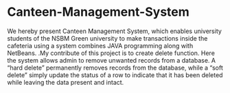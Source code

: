 # Canteen-Management-System

We hereby present Canteen Management System, which enables university students of the NSBM Green university to make transactions inside the cafeteria using a system combines JAVA programming along with NetBeans. .My contribute of this project is to create delete function.
Here the system allows admin to remove unwanted records from a database. A “hard delete” permanently removes records from the database, while a “soft delete” simply update the status of a row to indicate that it has been deleted while leaving the data present and intact.
